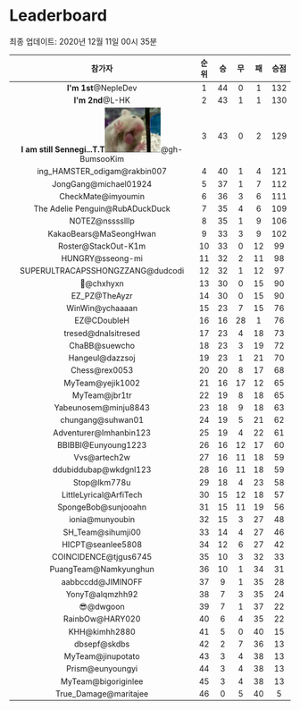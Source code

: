 # Leaderboard
최종 업데이트: 2020년 12월 11일 00시 35분




| 참가자 | 순위 | 승 | 무 | 패 | 승점 |
|:---:|:---:|:---:|:---:|:---:|:---:|
| **I'm 1st**@NepleDev | 1 | 44 | 0 | 1 | 132 |
| **I'm 2nd**@L-HK | 2 | 43 | 1 | 1 | 130 |
| <b>I am still Sennegi...T.T</b><img src='https://github.com/gh-BumsooKim/injection/blob/main/ham.jpg' width='100px' height='80px'>@gh-BumsooKim | 3 | 43 | 0 | 2 | 129 |
| ing_HAMSTER_odigam@rakbin007 | 4 | 40 | 1 | 4 | 121 |
| JongGang@michael01924 | 5 | 37 | 1 | 7 | 112 |
| CheckMate@imyoumin | 6 | 36 | 3 | 6 | 111 |
| The Adelie Penguin@RubADuckDuck | 7 | 35 | 4 | 6 | 109 |
| NOTEZ@nsssslllp | 8 | 35 | 1 | 9 | 106 |
| KakaoBears@MaSeongHwan | 9 | 33 | 3 | 9 | 102 |
| Roster@StackOut-K1m | 10 | 33 | 0 | 12 | 99 |
| HUNGRY@sseong-mi | 11 | 32 | 2 | 11 | 98 |
| SUPERULTRACAPSSHONGZZANG@dudcodi | 12 | 32 | 1 | 12 | 97 |
| 👑@chxhyxn | 13 | 30 | 0 | 15 | 90 |
| EZ_PZ@TheAyzr | 14 | 30 | 0 | 15 | 90 |
| WinWin@ychaaaan | 15 | 23 | 7 | 15 | 76 |
| EZ@CDoubleH | 16 | 16 | 28 | 1 | 76 |
| tresed@dnalsitresed | 17 | 23 | 4 | 18 | 73 |
| ChaBB@suewcho | 18 | 23 | 3 | 19 | 72 |
| Hangeul@dazzsoj | 19 | 23 | 1 | 21 | 70 |
| Chess@rex0053 | 20 | 20 | 8 | 17 | 68 |
| MyTeam@yejik1002 | 21 | 16 | 17 | 12 | 65 |
| MyTeam@jbr1tr | 22 | 19 | 8 | 18 | 65 |
| Yabeunosem@minju8843 | 23 | 18 | 9 | 18 | 63 |
| chungang@suhwan01 | 24 | 19 | 5 | 21 | 62 |
| Adventurer@Imhanbin123 | 25 | 19 | 4 | 22 | 61 |
| BBIBBI@Eunyoung1223 | 26 | 16 | 12 | 17 | 60 |
| Vvs@artech2w | 27 | 16 | 11 | 18 | 59 |
| ddubiddubap@wkdgnl123 | 28 | 16 | 11 | 18 | 59 |
| Stop@lkm778u | 29 | 18 | 4 | 23 | 58 |
| LittleLyrical@ArfiTech | 30 | 15 | 12 | 18 | 57 |
| SpongeBob@sunjooahn | 31 | 15 | 11 | 19 | 56 |
| ionia@munyoubin | 32 | 15 | 3 | 27 | 48 |
| SH_Team@sihumji00 | 33 | 14 | 4 | 27 | 46 |
| HICPT@seanlee5808 | 34 | 12 | 6 | 27 | 42 |
| COINCIDENCE@tjgus6745 | 35 | 10 | 3 | 32 | 33 |
| PuangTeam@Namkyunghun | 36 | 10 | 1 | 34 | 31 |
| aabbccdd@JIMINOFF | 37 | 9 | 1 | 35 | 28 |
| YonyT@alqmzhh92 | 38 | 7 | 3 | 35 | 24 |
| 😎@dwgoon | 39 | 7 | 1 | 37 | 22 |
| RainbOw@HARY020 | 40 | 6 | 4 | 35 | 22 |
| KHH@kimhh2880 | 41 | 5 | 0 | 40 | 15 |
| dbsepf@skdbs | 42 | 2 | 7 | 36 | 13 |
| MyTeam@jinupotato | 43 | 3 | 4 | 38 | 13 |
| Prism@eunyoungyi | 44 | 3 | 4 | 38 | 13 |
| MyTeam@bigoriginlee | 45 | 3 | 4 | 38 | 13 |
| True_Damage@maritajee | 46 | 0 | 5 | 40 | 5 |